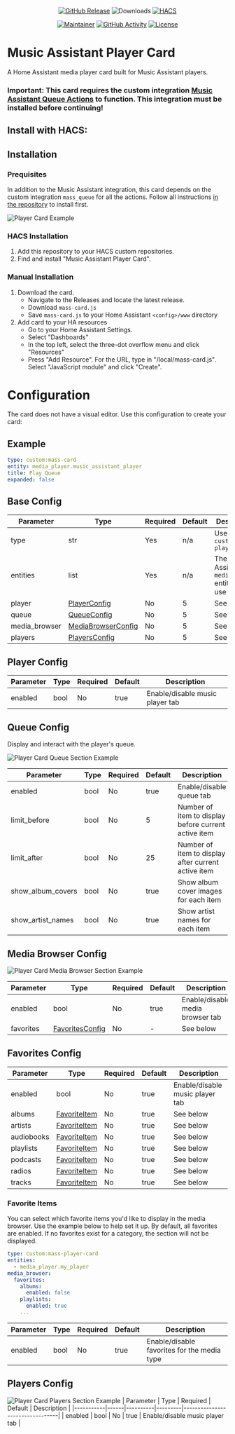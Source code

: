 <div align="center">

[![GitHub Release][release-shield]][release]
![Downloads][downloads-shield]
[![HACS][hacs-badge-shield]][hacs-badge]

[![Maintainer][maintainer-shield]][maintainer]
[![GitHub Activity][activity-shield]][activity]
[![License][license-shield]][license]

</div>

[release-shield]: https://img.shields.io/github/release/droans/mass-player-card.svg?style=for-the-badge
[release]: https://github.com/droans/mass-player-card/releases
[license-shield]: https://img.shields.io/github/license/droans/mass-player-card.svg?style=for-the-badge
[license]: LICENSE
[hacs-badge-shield]: https://img.shields.io/badge/HACS-Default-blue.svg?style=for-the-badge
[hacs-badge]: https://github.com/hacs/default
[maintainer-shield]: https://img.shields.io/badge/maintainer-droans-blue.svg?style=for-the-badge
[maintainer]: https://github.com/droans
[activity-shield]: https://img.shields.io/github/last-commit/droans/mass-player-card?style=for-the-badge
[activity]: https://github.com/droans/mass-player-card/commits/main
[downloads-shield]: https://img.shields.io/github/downloads/droans/mass-player-card/total?style=for-the-badge

# Music Assistant Player Card

A Home Assistant media player card built for Music Assistant players.

### Important: This card requires the custom integration [Music Assistant Queue Actions](https://github.com/droans/mass_queue) to function. This integration must be installed before continuing!

## Install with HACS:

<!-- [![My Home Assistant](https://my.home-assistant.io/badges/hacs_repository.svg)](https://my.home-assistant.io/redirect/hacs_repository/?repository=mass-player-card&owner=droans&category=Plugin) -->

## Installation

### Prequisites

In addition to the Music Assistant integration, this card depends on the custom integration `mass_queue` for all the actions. Follow all instructions [in the repository](https://github.com/droans/mass_queue) to install first.

<img src="https://github.com/droans/mass-player-card/blob/main/static/music_player/desktop.png" alt="Player Card Example">

### HACS Installation
1. Add this repository to your HACS custom repositories.
2. Find and install "Music Assistant Player Card".
<!-- 1. Use button above to add to your Home Assistant instance. -->

### Manual Installation
1. Download the card.
    - Navigate to the Releases and locate the latest release.
    - Download `mass-card.js`
    - Save `mass-card.js` to your Home Assistant `<config>/www` directory
2. Add card to your HA resources
    - Go to your Home Assistant Settings.
    - Select "Dashboards"
    - In the top left, select the three-dot overflow menu and click "Resources"
    - Press "Add Resource". For the URL, type in "/local/mass-card.js". Select "JavaScript module" and click "Create".

# Configuration
The card does not have a visual editor. Use this configuration to create your card:

## Example 
```yaml
type: custom:mass-card
entity: media_player.music_assistant_player
title: Play Queue
expanded: false
```

## Base Config
| Parameter     | Type                                        | Required | Default | Description                                        |
|---------------|---------------------------------------------|----------|---------|----------------------------------------------------|
| type          | str                                         | Yes      | n/a     | Use `custom:mass-player-card`                      |
| entities      | list                                        | Yes      | n/a     | The Music Assistant `media_player` entities to use |
| player        | [PlayerConfig](#player-config)              | No       | 5       | See Below                                          |
| queue         | [QueueConfig](#queue-config)                | No       | 5       | See Below                                          |
| media_browser | [MediaBrowserConfig](#media-browser-config) | No       | 5       | See Below                                          |
| players       | [PlayersConfig](#players-config)            | No       | 5       | See Below                                          |

## Player Config
| Parameter | Type | Required | Default | Description                     |
|-----------|------|----------|---------|---------------------------------|
| enabled   | bool | No       | true    | Enable/disable music player tab |

## Queue Config
Display and interact with the player's queue.

<img src="https://github.com/droans/mass-player-card/blob/main/static/queue/desktop.png" alt="Player Card Queue Section Example">

| Parameter         | Type | Required | Default | Description                                          |
|-------------------|------|----------|---------|------------------------------------------------------|
| enabled           | bool | No       | true    | Enable/disable queue tab                             |
| limit_before      | bool | No       | 5       | Number of item to display before current active item |
| limit_after       | bool | No       | 25      | Number of item to display after current active item  |
| show_album_covers | bool | No       | true    | Show album cover images for each item                |
| show_artist_names | bool | No       | true    | Show artist names for each item                      |

## Media Browser Config

<img src="https://github.com/droans/mass-player-card/blob/main/static/media_browser/desktop.png" alt="Player Card Media Browser Section Example">

| Parameter | Type                                 | Required | Default | Description                      |
|-----------|--------------------------------------|----------|---------|----------------------------------|
| enabled   | bool                                 | No       | true    | Enable/disable media browser tab |
| favorites | [FavoritesConfig](#favorites-config) | No       | -       | See below                        |

## Favorites Config
| Parameter  | Type                            | Required | Default | Description                     |
|------------|---------------------------------|----------|---------|---------------------------------|
| enabled    | bool                            | No       | true    | Enable/disable music player tab |
| albums     | [FavoriteItem](#favorite-items) | No       | true    | See below                       |
| artists    | [FavoriteItem](#favorite-items) | No       | true    | See below                       |
| audiobooks | [FavoriteItem](#favorite-items) | No       | true    | See below                       |
| playlists  | [FavoriteItem](#favorite-items) | No       | true    | See below                       |
| podcasts   | [FavoriteItem](#favorite-items) | No       | true    | See below                       |
| radios     | [FavoriteItem](#favorite-items) | No       | true    | See below                       |
| tracks     | [FavoriteItem](#favorite-items) | No       | true    | See below                       |

### Favorite Items
You can select which favorite items you'd like to display in the media browser. Use the example below to help set it up. By default, all favorites are enabled. If no favorites exist for a category, the section will not be displayed.

```yaml
type: custom:mass-player-card
entities:
  - media_player.my_player
media_browser:
  favorites:
    albums:
      enabled: false
    playlists:
      enabled: true
    ...
```

| Parameter  | Type | Required | Default | Description                                 |
|------------|------|----------|---------|---------------------------------------------|
| enabled    | bool | No       | true    | Enable/disable favorites for the media type |


## Players Config

<img src="https://github.com/droans/mass-player-card/blob/main/static/players/desktop.png" alt="Player Card Players Section Example">
| Parameter | Type | Required | Default | Description                     |
|-----------|------|----------|---------|---------------------------------|
| enabled   | bool | No       | true    | Enable/disable music player tab |
